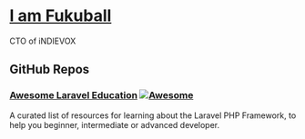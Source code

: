 # [I am Fukuball](https://fukuball.github.io/)

CTO of iNDIEVOX

## GitHub Repos

### [Awesome Laravel Education](https://fukuball.github.io/Awesome-Laravel-Education/) [![Awesome](https://cdn.rawgit.com/sindresorhus/awesome/d7305f38d29fed78fa85652e3a63e154dd8e8829/media/badge.svg)](https://github.com/sindresorhus/awesome)

A curated list of resources for learning about the Laravel PHP Framework, to help you beginner, intermediate or advanced developer.